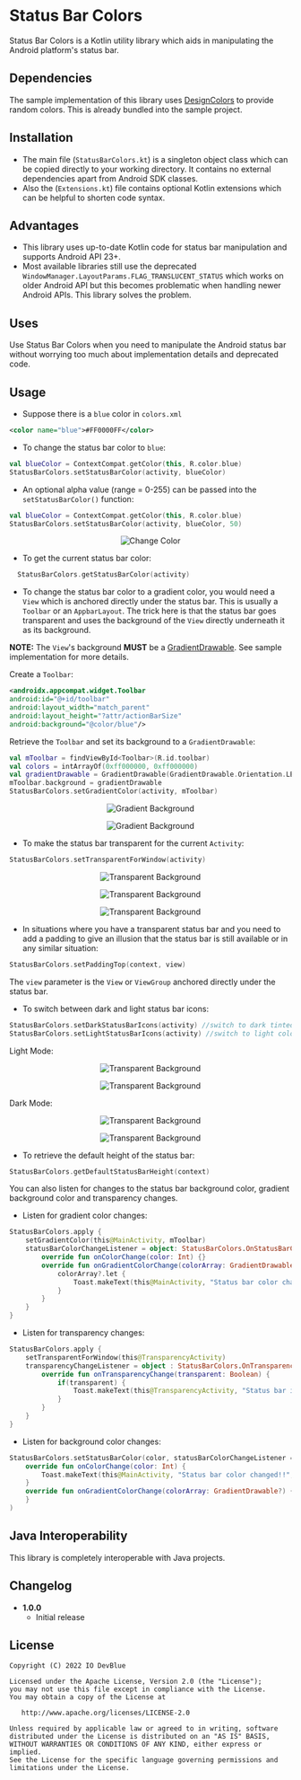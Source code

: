 Status Bar Colors
=================

Status Bar Colors is a Kotlin utility library which aids in manipulating the Android platform's status bar.

Dependencies
------------
The sample implementation of this library uses [DesignColors](https://github.com/IODevBlue/DesignColors) to provide random colors.
This is already bundled into the sample project.

Installation
------------
- The main file (`StatusBarColors.kt`) is a singleton object class which can be copied directly to your working directory. It contains no
  external dependencies apart from Android SDK classes.
- Also the (`Extensions.kt`) file contains optional Kotlin extensions which can be helpful to shorten code syntax.

Advantages
----------
- This library uses up-to-date Kotlin code for status bar manipulation and supports Android API 23+. 
- Most available libraries still use the deprecated `WindowManager.LayoutParams.FLAG_TRANSLUCENT_STATUS` which works on older Android API
but this becomes problematic when handling newer Android APIs. This library solves the problem.

Uses
----
Use Status Bar Colors when you need to manipulate the Android status bar without worrying too much about implementation details and deprecated code. 

Usage
-----
- Suppose there is a `blue` color in `colors.xml`
```XML
<color name="blue">#FF0000FF</color>
```
- To change the status bar color to `blue`:
```KOTLIN
val blueColor = ContextCompat.getColor(this, R.color.blue)
StatusBarColors.setStatusBarColor(activity, blueColor)
```
- An optional alpha value (range = 0-255) can be passed into the `setStatusBarColor()` function:
```KOTLIN
val blueColor = ContextCompat.getColor(this, R.color.blue)
StatusBarColors.setStatusBarColor(activity, blueColor, 50)
```
<p align="center"><img src="/art/change_color.gif" alt="Change Color"></p>

- To get the current status bar color:
```KOTLIN
  StatusBarColors.getStatusBarColor(activity)
```


- To change the status bar color to a gradient color, you would need a `View` which is anchored directly under the status bar. This is usually a `Toolbar`
or an `AppbarLayout`. The trick here is that the status bar goes transparent and uses the background of the `View` directly underneath it as its background.

**NOTE:** The `View`'s background **MUST** be a [GradientDrawable](https://developer.android.com/reference/android/graphics/drawable/GradientDrawable).
See sample implementation for more details.

Create a `Toolbar`:
```XML
<androidx.appcompat.widget.Toolbar
android:id="@+id/toolbar"
android:layout_width="match_parent"
android:layout_height="?attr/actionBarSize"
android:background="@color/blue"/>
```
Retrieve the `Toolbar` and set its background to a `GradientDrawable`:
```KOTLIN
val mToolbar = findViewById<Toolbar>(R.id.toolbar)
val colors = intArrayOf(0xff000000, 0xff000000)
val gradientDrawable = GradientDrawable(GradientDrawable.Orientation.LEFT_RIGHT, colors)
mToolbar.background = gradientDrawable
StatusBarColors.setGradientColor(activity, mToolbar)
```
<p align="center"><img src="/art/gradient (1).png" alt="Gradient Background"></p>
<p align="center"><img src="/art/gradient (2).png" alt="Gradient Background"></p>


- To make the status bar transparent for the current `Activity`:
```KOTLIN
StatusBarColors.setTransparentForWindow(activity)
```
<p align="center"><img src="/art/transparent (1).png" alt="Transparent Background"></p>
<p align="center"><img src="/art/transparent (2).png" alt="Transparent Background"></p>
<p align="center"><img src="/art/transparent (3).png" alt="Transparent Background"></p>

- In situations where you have a transparent status bar and you need to add a padding to give an illusion that the status bar is still available or 
in any similar situation:
```KOTLIN
StatusBarColors.setPaddingTop(context, view)
```
The `view` parameter is the `View` or `ViewGroup` anchored directly under the status bar.


- To switch between dark and light status bar icons:
```KOTLIN
StatusBarColors.setDarkStatusBarIcons(activity) //switch to dark tinted icons
StatusBarColors.setLightStatusBarIcons(activity) //switch to light colored icons
```
Light Mode:
<p align="center"><img src="/art/light_mode (2).png" alt="Transparent Background"></p>
<p align="center"><img src="/art/light_mode (1).png" alt="Transparent Background"></p>

Dark Mode:
<p align="center"><img src="/art/dark_mode (1).png" alt="Transparent Background"></p>
<p align="center"><img src="/art/dark_mode (2).png" alt="Transparent Background"></p>


- To retrieve the default height of the status bar:
```KOTLIN
StatusBarColors.getDefaultStatusBarHeight(context)
```

You can also listen for changes to the status bar background color, gradient background color and transparency changes.
- Listen for gradient color changes:
```KOTLIN
StatusBarColors.apply {
    setGradientColor(this@MainActivity, mToolbar)
    statusBarColorChangeListener = object: StatusBarColors.OnStatusBarColorChangeListener {
        override fun onColorChange(color: Int) {}
        override fun onGradientColorChange(colorArray: GradientDrawable?) {
            colorArray?.let {
                Toast.makeText(this@MainActivity, "Status bar color changed to gradient!!", Toast.LENGTH_SHORT).show()
            } 
        }
    }
}
```
- Listen for transparency changes:
```KOTLIN
StatusBarColors.apply {
    setTransparentForWindow(this@TransparencyActivity)
    transparencyChangeListener = object : StatusBarColors.OnTransparencyChangeListener {
        override fun onTransparencyChange(transparent: Boolean) {
            if(transparent) {
                Toast.makeText(this@TransparencyActivity, "Status bar is transparent!!", Toast.LENGTH_SHORT).show()
            }
        }
    }
}
``` 
- Listen for background color changes:
```KOTLIN
StatusBarColors.setStatusBarColor(color, statusBarColorChangeListener =  object: StatusBarColors.OnStatusBarColorChangeListener{
    override fun onColorChange(color: Int) { 
        Toast.makeText(this@MainActivity, "Status bar color changed!!", Toast.LENGTH_SHORT).show()
    }
    override fun onGradientColorChange(colorArray: GradientDrawable?) {}
    }
)
```

Java Interoperability
---------------------
This library is completely interoperable with Java projects.


Changelog
---------
* **1.0.0**
  * Initial release
  
## License
    Copyright (C) 2022 IO DevBlue

    Licensed under the Apache License, Version 2.0 (the "License");
    you may not use this file except in compliance with the License.
    You may obtain a copy of the License at

       http://www.apache.org/licenses/LICENSE-2.0

    Unless required by applicable law or agreed to in writing, software
    distributed under the License is distributed on an "AS IS" BASIS,
    WITHOUT WARRANTIES OR CONDITIONS OF ANY KIND, either express or implied.
    See the License for the specific language governing permissions and
    limitations under the License.




